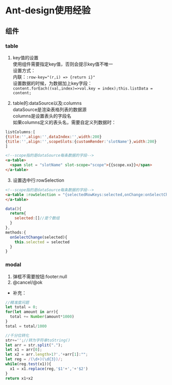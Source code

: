 # Ant-design使用经验

## 组件

### table
1. key值的设置    
使用<a-table>组件需要指定key值，否则会提示key值不唯一    
设置方式：  
内联：`:row-key="(r,i) => {return i}"`  
设置数据的时候，为数据加上key字段：`content.forEach((val,index)=>val.key = index);this.listData = content;`

2. table的:dataSource以及:columns  
dataSource是渲染表格列表的数据源  
columns是设置表头的字段名  
如果columns定义的表头名，需要自定义列数据时：
```js
listColumns:[
{title:'',align:'',dataIndex:'',width:200}
{title:'',align:'',scopeSlots:{customRender:'slotName'},width:200}
]
```
```html
<!--scope指的是dataSource每条数据的字段-->
<a-table>
  <span slot = "slotName" slot-scope="scope">{{scope.xx}}</span>
</a-table>
```

3. 设置选中行:rowSelection  
```html
<!--scope指的是dataSource每条数据的字段-->
<a-table :rowSelection = "{selectedRowKeys:selected,onChange:onSelectChange}">
</a-table>
```
```js
data(){
  return{
    selected:[]//是个数组
  }
},
methods:{
  onSelectChange(selected){
    this.selected = selected
  }
}
```

### modal
1. 弹框不需要按钮:footer:null  
2. @cancel/@ok  

* 补充：
```js
//精准度问题
let total = 0;
for(let amount in arr){
  total += Number(amount*1000)
}
total = total/1000

//千分位转化
str+='';//转为字符串toString()
let arr = str.split(".");
let x1 = arr[0];
let x2 = arr.length>1?'.'+arr[1]:"";
let reg = /(\d+)(\d{3})/;
while(reg.test(x1)){
  x1 = x1.replace(reg,'$1'+','+'$2')
}
return x1+x2
```
